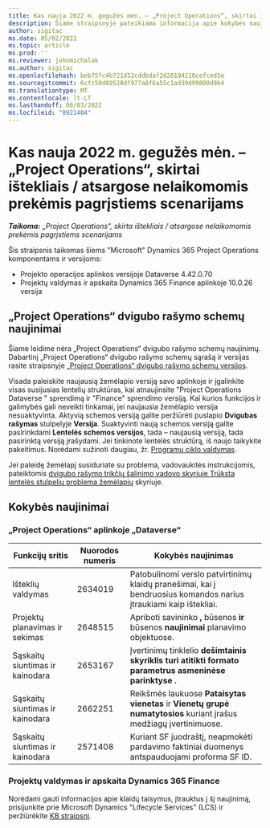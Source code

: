 ```yaml
---
title: Kas nauja 2022 m. gegužės mėn. – „Project Operations“, skirtai ištekliais / atsargose nelaikomomis prekėmis pagrįstiems scenarijams
description: Šiame straipsnyje pateikiama informacija apie kokybės naujinimus, kurie yra prieinami "Microsoft" Dynamics 365 Project Operations 2022 m. gegužės mėn.
author: sigitac
ms.date: 05/02/2022
ms.topic: article
ms.prod: ''
ms.reviewer: johnmichalak
ms.author: sigitac
ms.openlocfilehash: beb75fc4b721d52cddbdaf2d20194218cefced5e
ms.sourcegitcommit: 6cfc50d89528df977a8f6a55c1ad39d99800d9b4
ms.translationtype: MT
ms.contentlocale: lt-LT
ms.lasthandoff: 06/03/2022
ms.locfileid: "8921404"
---
```

# <a name="whats-new-may-2022---project-operations-for-resourcenon-stocked-based-scenarios"></a>Kas nauja 2022 m. gegužės mėn. – „Project Operations“, skirtai ištekliais / atsargose nelaikomomis prekėmis pagrįstiems scenarijams

_**Taikoma:** „Project Operations“, skirta ištekliais / atsargose nelaikomomis prekėmis pagrįstiems scenarijams_

Šis straipsnis taikomas šiems "Microsoft" Dynamics 365 Project Operations komponentams ir versijoms:

- Projekto operacijos aplinkos versijoje Dataverse 4.42.0.70
- Projektų valdymas ir apskaita Dynamics 365 Finance aplinkoje 10.0.26 versija

## <a name="project-operations-dual-write-maps-updates"></a>„Project Operations“ dvigubo rašymo schemų naujinimai

Šiame leidime nėra „Project Operations“ dvigubo rašymo schemų naujinimų. Dabartinį „Project Operations“ dvigubo rašymo schemų sąrašą ir versijas rasite straipsnyje [„Project Operations“ dvigubo rašymo schemų versijos](../environment/resource-dual-write-maps.md).

Visada paleiskite naujausią žemėlapio versiją savo aplinkoje ir įgalinkite visas susijusias lentelių struktūras, kai atnaujinsite "Project Operations Dataverse " sprendimą ir "Finance" sprendimo versiją. Kai kurios funkcijos ir galimybės gali neveikti tinkamai, jei naujausia žemėlapio versija nesuaktyvinta. Aktyvią schemos versiją galite peržiūrėti puslapio **Dvigubas rašymas** stulpelyje **Versija**. Suaktyvinti naują schemos versiją galite pasirinkdami **Lentelės schemos versijos**, tada – naujausią versiją, tada pasirinktą versiją įrašydami. Jei tinkinote lentelės struktūrą, iš naujo taikykite pakeitimus. Norėdami sužinoti daugiau, žr. [Programų ciklo valdymas](/dynamics365/fin-ops-core/dev-itpro/data-entities/dual-write/app-lifecycle-management).

Jei paleidę žemėlapį susiduriate su problema, vadovaukitės instrukcijomis, pateiktomis [dvigubo rašymo trikčių šalinimo vadovo skyriuje Trūksta lentelės stulpelių problema žemėlapių](/dynamics365/fin-ops-core/dev-itpro/data-entities/dual-write/dual-write-troubleshooting-finops-upgrades#missing-table-columns-issue-on-maps) skyriuje.

## <a name="quality-updates"></a>Kokybės naujinimai
### <a name="project-operations-on-dataverse"></a>„Project Operations“ aplinkoje „Dataverse“

| Funkcijų sritis | Nuorodos numeris | Kokybės naujinimas |
| --- | --- | --- |
| Išteklių valdymas | 2634019 | Patobulinomi verslo patvirtinimų klaidų pranešimai, kai į bendruosius komandos narius įtraukiami kaip ištekliai. |
| Projektų planavimas ir sekimas | 2648515 | Apriboti savininko **,** būsenos **ir** būsenos **naujinimai** planavimo objektuose. |
| Sąskaitų siuntimas ir kainodara | 2653167 | Įvertinimų tinklelio **dešimtainis skyriklis turi atitikti formato parametrus asmeninėse parinktyse** **.** |
| Sąskaitų siuntimas ir kainodara| 2662251 | Reikšmės laukuose **Pataisytas vienetas** ir **Vienetų grupė numatytosios** kuriant įrašus medžiagų įvertinimuose. |
| Sąskaitų siuntimas ir kainodara| 2571408 | Kuriant SF juodraštį, neapmokėti pardavimo faktiniai duomenys antspauduojami proforma SF ID. |

### <a name="project-management-and-accounting-in-dynamics-365-finance"></a>Projektų valdymas ir apskaita Dynamics 365 Finance

Norėdami gauti informacijos apie klaidų taisymus, įtrauktus į šį naujinimą, prisijunkite prie Microsoft Dynamics "Lifecycle Services" (LCS) ir peržiūrėkite [KB straipsnį](https://fix.lcs.dynamics.com/Issue/Details?bugId=662864).
